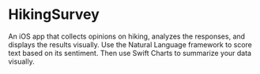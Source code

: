 # HikingSurvey
An iOS app that collects opinions on hiking, analyzes the responses, and displays the results visually. Use the Natural Language framework to score text based on its sentiment. Then use Swift Charts to summarize your data visually.
